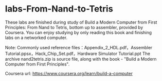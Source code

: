# labs-From-Nand-to-Tetris
These labs are finished during study of Build a Modern Computer from First Principles: From Nand to Tetris, bottom up to assembler, provided by Coursera.
You can enjoy studying by only reading this book and finishing labs on a networked computer.

Note:
Commonly used reference files：Appendix_2_HDL.pdf，Assembler Tutorial.ppsx，Hack_Chip_Set.pdf，Hardware Simulator Tutorial.ppt
The archive nand2tetris.zip is source file, along with the book - "Build a Modern Computer from First Principles".

Coursera url: https://www.coursera.org/learn/build-a-computer 
